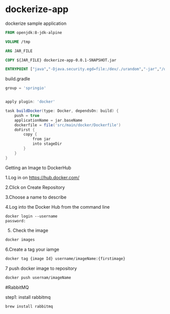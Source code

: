 # dockerize-app
dockerize sample application

```dockerfile
FROM openjdk:8-jdk-alpine

VOLUME /tmp

ARG JAR_FILE

COPY ${JAR_FILE} dockerize-app-0.0.1-SNAPSHOT.jar

ENTRYPOINT ["java","-Djava.security.egd=file:/dev/./urandom","-jar","/dockerize-app-0.0.1-SNAPSHOT.jar"]
```

build.gradle 
```groovy
group = 'springio'


apply plugin: 'docker'

task buildDocker(type: Docker, dependsOn: build) {
	push = true
	applicationName = jar.baseName
	dockerfile = file('src/main/docker/Dockerfile')
	doFirst {
		copy {
			from jar
			into stageDir
		}
	}
}
```

Getting an Image to DockerHub 

1.Log in on https://hub.docker.com/

2.Click on Create Repository

3.Choose a name to describe 

4.Log into the Docker Hub from the command line

```dockerfile
docker login --username
password: 
```

5. Check the image 

```dockerfile
docker images
```

6.Create a tag your iamge 

```dockerfile
docker tag {image Id} username/imageName:{firstimage}
```
7 push docker image to repository 

```dockerfile
docker push usernam/imageName
```

#RabbitMQ

step1: install rabbitmq 
```sbtshell
brew install rabbitmq
```


 